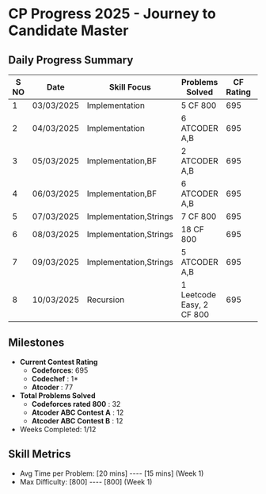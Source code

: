 # CP Progress 2025 - Journey to Candidate Master

## Daily Progress Summary
|S NO| Date       | Skill Focus             | Problems Solved             | CF Rating | Key Improvement         |
|----|------------|-------------------------|-----------------------------|-----------|-------------------------|
| 1  | 03/03/2025 | Implementation          | 5  CF 800                   | 695       |             -           |
| 2  | 04/03/2025 | Implementation          | 6  ATCODER A,B              | 695       |             -           |
| 3  | 05/03/2025 | Implementation,BF       | 2  ATCODER A,B              | 695       |             -           |
| 4  | 06/03/2025 | Implementation,BF       | 6  ATCODER A,B              | 695       |             -           |
| 5  | 07/03/2025 | Implementation,Strings  | 7  CF 800                   | 695       |             -           |
| 6  | 08/03/2025 | Implementation,Strings  | 18 CF 800                   | 695       |             -           |
| 7  | 09/03/2025 | Implementation,Strings  | 5 ATCODER A,B               | 695       |             -           |
| 8  | 10/03/2025 | Recursion               | 1 Leetcode Easy, 2 CF 800   | 695       |             -           |

## Milestones
- **Current Contest Rating**
  - **Codeforces**: 695
  - **Codechef**  : 1*
  - **Atcoder**   : 77
- **Total Problems Solved**
  - **Codeforces rated 800**  : 32 
  - **Atcoder ABC Contest A** : 12
  - **Atcoder ABC Contest B** : 12
- Weeks Completed: 1/12

## Skill Metrics
- Avg Time per Problem: [20 mins] ---- [15 mins] (Week 1)
- Max Difficulty: [800] ---- [800] (Week 1)
